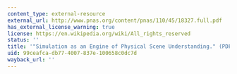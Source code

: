 ```yaml
---
content_type: external-resource
external_url: http://www.pnas.org/content/pnas/110/45/18327.full.pdf
has_external_license_warning: true
license: https://en.wikipedia.org/wiki/All_rights_reserved
status: ''
title: '"Simulation as an Engine of Physical Scene Understanding." (PDF - 2.0MB)'
uid: 99ceafca-db77-4007-837e-100658c0dc7d
wayback_url: ''
---
```

